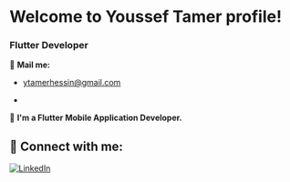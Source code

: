 # Welcome to Youssef Tamer profile!

### Flutter Developer

📧 **Mail me:**
- [ytamerhessin@gmail.com](mailto:ytamerhessin@gmail.com)

- 
📱 **I'm a Flutter Mobile Application Developer.**



## 🔗 **Connect with me:**

[![LinkedIn](https://img.shields.io/badge/LinkedIn-0A66C2?style=for-the-badge&logo=linkedin&logoColor=white)](https://www.linkedin.com/in/youssef-tamer-7484a122a?utm_source=share&utm_campaign=share_via&utm_content=profile&utm_medium=android_app)




